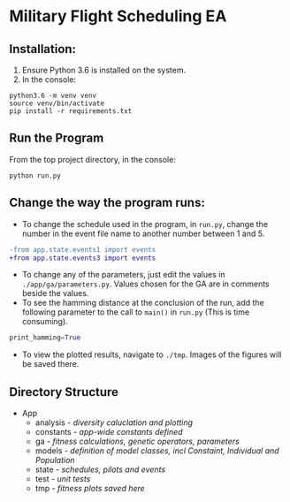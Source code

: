 # Military Flight Scheduling EA
## Installation:
1. Ensure Python 3.6 is installed on the system.
2. In the console:
```
python3.6 -m venv venv
source venv/bin/activate
pip install -r requirements.txt
```

## Run the Program
From the top project directory, in the console:
```
python run.py
```

## Change the way the program runs:
- To change the schedule used in the program, in `run.py`, change the number in the event file name to another number between 1 and 5.
```diff
-from app.state.events1 import events
+from app.state.events3 import events
```
- To change any of the parameters, just edit the values in `./app/ga/parameters.py`. Values chosen for the GA are in comments beside the values.
- To see the hamming distance at the conclusion of the run, add the following parameter to the call to `main()` in `run.py` (This is time consuming).
```python
print_hamming=True
```
- To view the plotted results, navigate to `./tmp`. Images of the figures will be saved there.

## Directory Structure
- App
    - analysis - *diversity caluclation and plotting*
    - constants - *app-wide constants defined*
    - ga - *fitness calculations, genetic operators, parameters*
    - models - *definition of model classes, incl Constaint, Individual and Population*
    - state - *schedules, pilots and events*
    - test - *unit tests*
    - tmp - *fitness plots saved here*